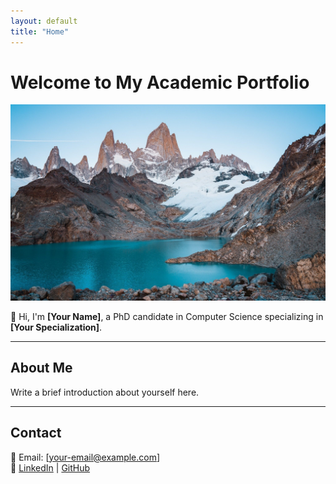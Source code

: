 ```yaml
---
layout: default
title: "Home"
---
```


# Welcome to My Academic Portfolio

![My Photo](images/my-photo.jpg)

👋 Hi, I'm **[Your Name]**, a PhD candidate in Computer Science specializing in **[Your Specialization]**.

---

## About Me

Write a brief introduction about yourself here.

---

## Contact

📧 Email: [your-email@example.com]  
🔗 [LinkedIn](#) | [GitHub](#)
